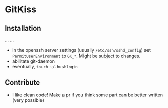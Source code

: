 # GitKiss

## Installation
...
...
- in the openssh server settings (usually `/etc/ssh/sshd_config`) set `PermitUserEnvironment` to `GK_*`. Might be subject to changes.
- abilitate git-daemon
- eventually, `touch ~/.hushlogin`

## Contribute
- I like clean code! Make a pr if you think some part can be better written (very possible)
